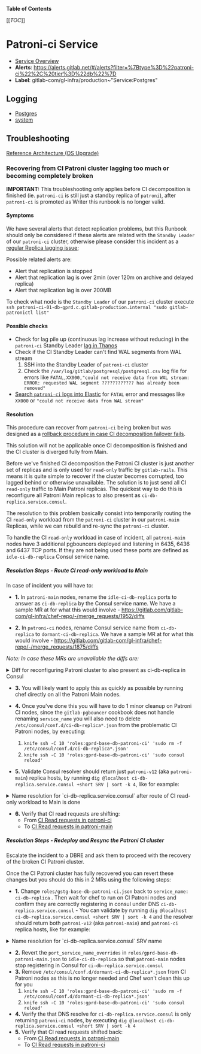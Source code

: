 <!-- MARKER: do not edit this section directly. Edit services/service-catalog.yml then run scripts/generate-docs -->

**Table of Contents**

[[_TOC_]]

# Patroni-ci Service

* [Service Overview](https://dashboards.gitlab.net/d/patroni-ci-main/patroni-ci-overview)
* **Alerts**: <https://alerts.gitlab.net/#/alerts?filter=%7Btype%3D%22patroni-ci%22%2C%20tier%3D%22db%22%7D>
* **Label**: gitlab-com/gl-infra/production~"Service:Postgres"

## Logging

* [Postgres](https://log.gprd.gitlab.net/goto/d0f8993486c9007a69d85e3a08f1ea7c)
* [system](https://log.gprd.gitlab.net/goto/3669d551a595a3a5cf1e9318b74e6c22)

## Troubleshooting 

[Reference Architecture (OS Upgrade)](../patroni/os_upgrade_reference_architecture.md)

### Recovering from CI Patroni cluster lagging too much or becoming completely broken

**IMPORTANT:** This troubleshooting only applies before CI decomposition is finished (ie. `patroni-ci` is still just a standby replica of `patroni`), after `patroni-ci` is promoted as Writer this runbook is no longer valid.

#### Symptoms

We have several alerts that detect replication problems, but this Runbook should only be considered if these alerts are related with the `Standby Leader` of our `patroni-ci` cluster, otherwise please consider this incident as a [regular Replica lagging issue](https://gitlab.com/gitlab-com/runbooks/-/blob/202ea907ce949198cec1b0f901f11a8bfb3acadd/docs/patroni/postgres.md#replication-is-lagging-or-has-stopped);

Possible related alerts are:

- Alert that replication is stopped
- Alert that replication lag is over 2min (over 120m on archive and delayed
replica)
- Alert that replication lag is over 200MB

To check what node is the `Standby Leader` of our `patroni-ci` cluster execute `ssh patroni-ci-01-db-gprd.c.gitlab-production.internal "sudo gitlab-patronictl list"`

#### Possible checks

- Check for lag pile up (continuous lag increase without reducing) in the `patroni-ci` Standby Leader [lag in Thanos](https://thanos.gitlab.net/graph?g0.expr=pg_replication_lag%7Benv%3D%22gprd%22%2C%20type%3D%22patroni-ci%22%7D&g0.tab=0&g0.stacked=0&g0.range_input=2d&g0.max_source_resolution=0s&g0.deduplicate=1&g0.partial_response=0&g0.store_matches=%5B%5D)
- Check if the CI Standby Leader can't find WAL segments from WAL stream
   1. SSH into the Standby Leader of `patroni-ci` cluster
   2. Check the `/var/log/gitlab/postgresql/postgresql.csv` log file for errors like `FATAL,XX000,"could not receive data from WAL stream: ERROR: requested WAL segment ???????????? has already been removed"`
- [Search `patroni-ci` logs into Elastic](https://log.gprd.gitlab.net/goto/54b89750-da38-11ec-aade-19e9974a7229) for `FATAL` error and messages like `XX000` or `"could not receive data from WAL stream"`

#### Resolution

This procedure can recover from `patroni-ci` being broken but was designed as a
[rollback procedure in case CI decomposition failover fails](https://gitlab.com/gitlab-org/gitlab/-/issues/361759). 

This solution will not be applicable once CI decomposition is finished
and the CI cluster is diverged fully from Main.

Before we've finished CI decomposition the Patroni CI cluster is just another
set of replicas and is only used for `read-only` traffic by `gitlab-rails`.
This means it is quite simple to recover if the cluster becomes corrupted, too
lagged behind or otherwise unavailable. The solution is to just send all CI
`read-only` traffic to Main Patroni replicas. The quickest way to do this is
reconfigure all Patroni Main replicas to also present as
`ci-db-replica.service.consul`.

The resolution to this problem basically consist into temporarily routing the CI `read-only` workload from the `patroni-ci` 
cluster in our `patroni-main` Replicas, while we can rebuild and re-sync the `patroni-ci` cluster.

To handle the CI `read-only` workload in case of incident, all `patroni-main` nodes have 3 additional pgbouncers deployed and listening in 6435, 6436 and 6437 TCP ports.
If they are not being used these ports are defined as `idle-ci-db-replica` Consul service name.

##### Resolution Steps - Route CI read-only workload to Main

In case of incident you will have to:

   - **1.** In `patroni-main` nodes, rename the `idle-ci-db-replica` ports to answer as `ci-db-replica` by the Consul service name. We have a sample MR at for what this would involve - https://gitlab.com/gitlab-com/gl-infra/chef-repo/-/merge_requests/1952/diffs

   - **2.** In `patroni-ci` nodes, rename Consul service name from `ci-db-replica` to `dormant-ci-db-replica`. We have a sample MR at for what this would involve - https://gitlab.com/gitlab-com/gl-infra/chef-repo/-/merge_requests/1875/diffs


_Note: In case these MRs are unavailable the diffs are:_

<details><summary>Diff for reconfiguring Patroni cluster to also present as ci-db-replica in Consul</summary>

```diff
diff --git a/roles/gprd-base-db-patroni-v12.json b/roles/gprd-base-db-patroni-v12.json
--- a/roles/gprd-base-db-patroni-v12.json
+++ b/roles/gprd-base-db-patroni-v12.json
@@ -5,9 +5,9 @@
    "gitlab-pgbouncer": {
      "consul": {
        "port_service_name_overrides": {
-          "6435": "idle-ci-db-replica",
-          "6436": "idle-ci-db-replica",
-          "6437": "idle-ci-db-replica"
+          "6435": "ci-db-replica",
+          "6436": "ci-db-replica",
+          "6437": "ci-db-replica"
        }
      },
      "listen_ports": [

diff --git a/roles/gprd-base-db-patroni-ci.json b/roles/gprd-base-db-patroni-ci.json
--- a/roles/gprd-base-db-patroni-ci.json
+++ b/roles/gprd-base-db-patroni-ci.json
@@ -5,7 +5,7 @@
  "default_attributes": {
    "gitlab-pgbouncer": {
      "consul": {
-        "service_name": "ci-db-replica"
+        "service_name": "dormant-ci-db-replica"
      },
      "databases": {
        "gitlabhq_production": {
```

</details>

   - **3.** You will likely want to apply this as quickly as possible by running chef
directly on all the Patroni Main nodes. 

   - **4.** Once you've done this you will have to
do 1 minor cleanup on Patroni CI nodes, since the `gitlab-pgbouncer` cookbook
does not handle renaming `service_name` you will also need to delete
`/etc/consul/conf.d/ci-db-replica*.json` from the problematic CI Patroni nodes, by executing:
     1. `knife ssh -C 10 'roles:gprd-base-db-patroni-ci' 'sudo rm -f /etc/consul/conf.d/ci-db-replica*.json'`
     1. `knife ssh -C 10 'roles:gprd-base-db-patroni-ci' 'sudo consul reload'`
   
   - **5.** Validate Consul resolver should return just `patroni-v12` (aka `patroni-main`) replica hosts, by running `dig @localhost ci-db-replica.service.consul +short SRV | sort -k 4`, like for example:
<details><summary>Name resolution for `ci-db-replica.service.consul` after route of CI read-only workload to Main is done</summary>

```dig
$ dig @localhost ci-db-replica.service.consul +short SRV | sort -k 4
1 1 6435 patroni-v12-01-db-gprd.node.east-us-2.consul.
1 1 6436 patroni-v12-01-db-gprd.node.east-us-2.consul.
1 1 6437 patroni-v12-01-db-gprd.node.east-us-2.consul.
1 1 6435 patroni-v12-02-db-gprd.node.east-us-2.consul.
1 1 6436 patroni-v12-02-db-gprd.node.east-us-2.consul.
1 1 6437 patroni-v12-02-db-gprd.node.east-us-2.consul.
1 1 6435 patroni-v12-03-db-gprd.node.east-us-2.consul.
1 1 6436 patroni-v12-03-db-gprd.node.east-us-2.consul.
1 1 6437 patroni-v12-03-db-gprd.node.east-us-2.consul.
1 1 6435 patroni-v12-04-db-gprd.node.east-us-2.consul.
1 1 6436 patroni-v12-04-db-gprd.node.east-us-2.consul.
1 1 6437 patroni-v12-04-db-gprd.node.east-us-2.consul.
1 1 6435 patroni-v12-06-db-gprd.node.east-us-2.consul.
1 1 6436 patroni-v12-06-db-gprd.node.east-us-2.consul.
1 1 6437 patroni-v12-06-db-gprd.node.east-us-2.consul.
1 1 6435 patroni-v12-07-db-gprd.node.east-us-2.consul.
1 1 6436 patroni-v12-07-db-gprd.node.east-us-2.consul.
1 1 6437 patroni-v12-07-db-gprd.node.east-us-2.consul.
1 1 6435 patroni-v12-08-db-gprd.node.east-us-2.consul.
1 1 6436 patroni-v12-08-db-gprd.node.east-us-2.consul.
1 1 6437 patroni-v12-08-db-gprd.node.east-us-2.consul.
1 1 6435 patroni-v12-09-db-gprd.node.east-us-2.consul.
1 1 6436 patroni-v12-09-db-gprd.node.east-us-2.consul.
1 1 6437 patroni-v12-09-db-gprd.node.east-us-2.consul.
```

</details>

   - **6.** Verify that CI read requests are shifting:
      - From [CI Read requests in patroni-ci](https://thanos-query.ops.gitlab.net/graph?g0.expr=(sum(rate(pg_stat_user_tables_idx_tup_fetch%7Benv%3D%22gprd%22%2C%20relname%3D~%22(ci_.*%7Cexternal_pull_requests%7Ctaggings%7Ctags)%22%2Cinstance%3D~%22patroni-ci-.*%22%7D%5B1m%5D))%20by%20(relname%2C%20instance)%20%3E%201)%20and%20on(instance)%20pg_replication_is_replica%3D%3D1&g0.tab=0&g0.stacked=0&g0.range_input=6h&g0.max_source_resolution=0s&g0.deduplicate=1&g0.partial_response=0&g0.store_matches=%5B%5D)
      - To [CI Read requests in patroni-main](https://thanos-query.ops.gitlab.net/graph?g0.expr=(sum(rate(pg_stat_user_tables_idx_tup_fetch%7Benv%3D%22gprd%22%2C%20relname%3D~%22(ci_.*%7Cexternal_pull_requests%7Ctaggings%7Ctags)%22%2Cinstance%3D~%22patroni-v12-.*%22%7D%5B1m%5D))%20by%20(relname%2C%20instance)%20%3E%201)%20and%20on(instance)%20pg_replication_is_replica%3D%3D1&g0.tab=0&g0.stacked=0&g0.range_input=6h&g0.max_source_resolution=0s&g0.deduplicate=1&g0.partial_response=0&g0.store_matches=%5B%5D)

##### Resolution Steps - Redeploy and Resync the Patroni CI cluster

Escalate the incident to a DBRE and ask them to proceed with the recovery of the broken CI Patroni cluster.

Once the CI Patroni cluster has fully recovered you can revert these
changes but you should do this in 2 MRs using the following steps:

   - **1.** Change `roles/gstg-base-db-patroni-ci.json`
   back to `service_name: ci-db-replica` . Then wait for chef to run on
   CI Patroni nodes and confirm they are correctly registering in consul
   under DNS `ci-db-replica.service.consul`
         - You can validate by running `dig @localhost ci-db-replica.service.consul +short SRV | sort -k 4` and the resolver should return both `patroni-v12` (aka `patroni-main`) and `patroni-ci` replica hosts, like for example:
<details><summary>Name resolution for `ci-db-replica.service.consul` SRV name </summary>

```dig
$ dig @localhost ci-db-replica.service.consul +short SRV | sort -k 4
1 1 6432 patroni-ci-02-db-gprd.node.east-us-2.consul.
1 1 6433 patroni-ci-02-db-gprd.node.east-us-2.consul.
1 1 6434 patroni-ci-02-db-gprd.node.east-us-2.consul.
1 1 6432 patroni-ci-04-db-gprd.node.east-us-2.consul.
1 1 6433 patroni-ci-04-db-gprd.node.east-us-2.consul.
1 1 6434 patroni-ci-04-db-gprd.node.east-us-2.consul.
1 1 6432 patroni-ci-05-db-gprd.node.east-us-2.consul.
1 1 6433 patroni-ci-05-db-gprd.node.east-us-2.consul.
1 1 6434 patroni-ci-05-db-gprd.node.east-us-2.consul.
1 1 6432 patroni-ci-06-db-gprd.node.east-us-2.consul.
1 1 6433 patroni-ci-06-db-gprd.node.east-us-2.consul.
1 1 6434 patroni-ci-06-db-gprd.node.east-us-2.consul.
1 1 6432 patroni-ci-07-db-gprd.node.east-us-2.consul.
1 1 6433 patroni-ci-07-db-gprd.node.east-us-2.consul.
1 1 6434 patroni-ci-07-db-gprd.node.east-us-2.consul.
1 1 6432 patroni-ci-08-db-gprd.node.east-us-2.consul.
1 1 6433 patroni-ci-08-db-gprd.node.east-us-2.consul.
1 1 6434 patroni-ci-08-db-gprd.node.east-us-2.consul.
1 1 6432 patroni-ci-09-db-gprd.node.east-us-2.consul.
1 1 6433 patroni-ci-09-db-gprd.node.east-us-2.consul.
1 1 6434 patroni-ci-09-db-gprd.node.east-us-2.consul.
1 1 6432 patroni-ci-10-db-gprd.node.east-us-2.consul.
1 1 6433 patroni-ci-10-db-gprd.node.east-us-2.consul.
1 1 6434 patroni-ci-10-db-gprd.node.east-us-2.consul.
1 1 6435 patroni-v12-01-db-gprd.node.east-us-2.consul.
1 1 6436 patroni-v12-01-db-gprd.node.east-us-2.consul.
1 1 6437 patroni-v12-01-db-gprd.node.east-us-2.consul.
1 1 6435 patroni-v12-02-db-gprd.node.east-us-2.consul.
1 1 6436 patroni-v12-02-db-gprd.node.east-us-2.consul.
1 1 6437 patroni-v12-02-db-gprd.node.east-us-2.consul.
1 1 6435 patroni-v12-03-db-gprd.node.east-us-2.consul.
1 1 6436 patroni-v12-03-db-gprd.node.east-us-2.consul.
1 1 6437 patroni-v12-03-db-gprd.node.east-us-2.consul.
1 1 6435 patroni-v12-04-db-gprd.node.east-us-2.consul.
1 1 6436 patroni-v12-04-db-gprd.node.east-us-2.consul.
1 1 6437 patroni-v12-04-db-gprd.node.east-us-2.consul.
1 1 6435 patroni-v12-06-db-gprd.node.east-us-2.consul.
1 1 6436 patroni-v12-06-db-gprd.node.east-us-2.consul.
1 1 6437 patroni-v12-06-db-gprd.node.east-us-2.consul.
1 1 6435 patroni-v12-07-db-gprd.node.east-us-2.consul.
1 1 6436 patroni-v12-07-db-gprd.node.east-us-2.consul.
1 1 6437 patroni-v12-07-db-gprd.node.east-us-2.consul.
1 1 6435 patroni-v12-08-db-gprd.node.east-us-2.consul.
1 1 6436 patroni-v12-08-db-gprd.node.east-us-2.consul.
1 1 6437 patroni-v12-08-db-gprd.node.east-us-2.consul.
1 1 6435 patroni-v12-09-db-gprd.node.east-us-2.consul.
1 1 6436 patroni-v12-09-db-gprd.node.east-us-2.consul.
1 1 6437 patroni-v12-09-db-gprd.node.east-us-2.consul.
```

</details>

   - **2.** Revert the `port_service_name_overrides` in `roles/gprd-base-db-patroni-main.json` to `idle-ci-db-replica` so that `patroni-main` nodes stop registering in Consul for `ci-db-replica.service.consul`
   - **3.** Remove `/etc/consul/conf.d/dormant-ci-db-replica*.json` from CI Patroni nodes as this is no longer needed and Chef won't clean this up for you
      1. `knife ssh -C 10 'roles:gprd-base-db-patroni-ci' 'sudo rm -f /etc/consul/conf.d/dormant-ci-db-replica*.json'`
      1. `knife ssh -C 10 'roles:gprd-base-db-patroni-ci' 'sudo consul reload'`
   - **4.** Verify the that DNS resolve for `ci-db-replica.service.consul` is only returning `patroni-ci` nodes, 
   by executing `dig @localhost ci-db-replica.service.consul +short SRV | sort -k 4`
   - **5.**  Verify that CI read requests shifted back:
      - From [CI Read requests in patroni-main](https://thanos-query.ops.gitlab.net/graph?g0.expr=(sum(rate(pg_stat_user_tables_idx_tup_fetch%7Benv%3D%22gprd%22%2C%20relname%3D~%22(ci_.*%7Cexternal_pull_requests%7Ctaggings%7Ctags)%22%2Cinstance%3D~%22patroni-v12-.*%22%7D%5B1m%5D))%20by%20(relname%2C%20instance)%20%3E%201)%20and%20on(instance)%20pg_replication_is_replica%3D%3D1&g0.tab=0&g0.stacked=0&g0.range_input=6h&g0.max_source_resolution=0s&g0.deduplicate=1&g0.partial_response=0&g0.store_matches=%5B%5D)
      - To [CI Read requests in patroni-ci](https://thanos-query.ops.gitlab.net/graph?g0.expr=(sum(rate(pg_stat_user_tables_idx_tup_fetch%7Benv%3D%22gprd%22%2C%20relname%3D~%22(ci_.*%7Cexternal_pull_requests%7Ctaggings%7Ctags)%22%2Cinstance%3D~%22patroni-ci-.*%22%7D%5B1m%5D))%20by%20(relname%2C%20instance)%20%3E%201)%20and%20on(instance)%20pg_replication_is_replica%3D%3D1&g0.tab=0&g0.stacked=0&g0.range_input=6h&g0.max_source_resolution=0s&g0.deduplicate=1&g0.partial_response=0&g0.store_matches=%5B%5D)



<!-- END_MARKER -->

<!-- ## Summary -->

<!-- ## Architecture -->

<!-- ## Performance -->

<!-- ## Scalability -->

<!-- ## Availability -->

<!-- ## Durability -->

<!-- ## Security/Compliance -->

<!-- ## Monitoring/Alerting -->

<!-- ## Links to further Documentation -->
